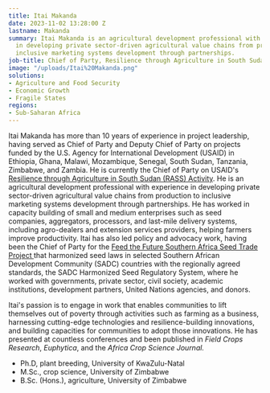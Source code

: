 ```yaml
---
title: Itai Makanda
date: 2023-11-02 13:28:00 Z
lastname: Makanda
summary: Itai Makanda is an agricultural development professional with experience
  in developing private sector-driven agricultural value chains from production to
  inclusive marketing systems development through partnerships.
job-title: Chief of Party, Resilience through Agriculture in South Sudan Activity
image: "/uploads/Itai%20Makanda.png"
solutions:
- Agriculture and Food Security
- Economic Growth
- Fragile States
regions:
- Sub-Saharan Africa
---
```


Itai Makanda has more than 10 years of experience in project leadership, having served as Chief of Party and Deputy Chief of Party on projects funded by the U.S. Agency for International Development (USAID) in Ethiopia, Ghana, Malawi, Mozambique, Senegal, South Sudan, Tanzania, Zimbabwe, and Zambia. He is currently the Chief of Party on USAID's [Resilience through Agriculture in South Sudan (RASS) Activity](https://www.dai.com/our-work/projects/sudan-resilience-through-agriculture-in-south-sudan-rass-activity). He is an agricultural development professional with experience in developing private sector-driven agricultural value chains from production to inclusive marketing systems development through partnerships. He has worked in capacity building of small and medium enterprises such as seed companies, aggregators, processors, and last-mile delivery systems, including agro-dealers and extension services providers, helping farmers improve productivity. Itai has also led policy and advocacy work, having been the Chief of Party for the [Feed the Future Southern Africa Seed Trade Project ](https://www.dai.com/our-work/projects/southern-africa-feed-future-southern-africa-seed-trade-project) that harmonized seed laws in selected Southern African Development Community (SADC) countries with the regionally agreed standards, the SADC Harmonized Seed Regulatory System, where he worked with governments, private sector, civil society, academic institutions, development partners, United Nations agencies, and donors. 

Itai's passion is to engage in work that enables communities to lift themselves out of poverty through activities such as farming as a business, harnessing cutting-edge technologies and resilience-building innovations, and building capacities for communities to adopt those innovations. He has presented at countless conferences and been published in *Field  Crops  Research*, *Euphytica*, and the *Africa Crop Science Journal.* 

* Ph.D, plant breeding, University of KwaZulu-Natal
* M.Sc., crop science, University of Zimbabwe
* B.Sc. (Hons.), agriculture, University of Zimbabwe